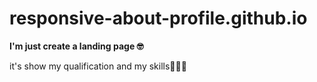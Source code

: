 # responsive-about-profile.github.io

**I'm just create a landing page 🤓**

it's show my qualification and my skills👨🏻‍💻
